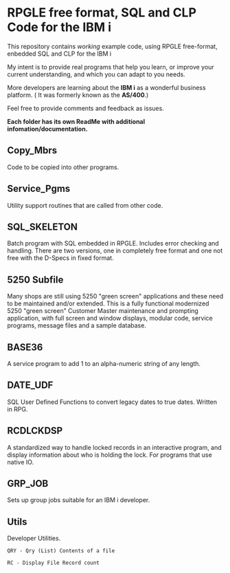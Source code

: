 # RPGLE free format, SQL and CLP Code for the IBM i

This repository contains *working* example code, using RPGLE free-format, enbedded SQL and CLP for the IBM i

My intent is to provide real programs that help you learn, or improve your current understanding, and which you can adapt to you needs.

More developers are learning about the **IBM i** as a wonderful business platform. ( It was formerly known as the **AS/400**.)

Feel free to provide comments and feedback as issues.

**Each folder has its own ReadMe with additional infomation/documentation.**

## Copy_Mbrs

Code to be copied into other programs.

## Service_Pgms

Utility support routines that are called from other code.

## SQL_SKELETON

Batch program with SQL embedded in RPGLE. Includes error checking and handling.  There are two versions, one in completely free format and one not free with the D-Specs in fixed format.

## 5250 Subfile

Many shops are still using 5250 "green screen" applications and these need to be maintained and/or extended. This is a fully functional modernized 5250 "green screen" Customer Master maintenance and prompting application, with full screen and window displays, modular code, service programs, message files and a sample database.

## BASE36

A service program to add 1 to an alpha-numeric string of any length.

## DATE_UDF

SQL User Defined Functions to convert legacy dates to true dates.  Written in RPG.

## RCDLCKDSP

A standardized way to handle locked records in an interactive program, and display information about who is holding the lock.  For programs that use native IO.

## GRP_JOB

Sets up group jobs suitable for an IBM i developer.

## Utils

Developer Utilities.

    QRY - Qry (List) Contents of a file
    
    RC - Display File Record count